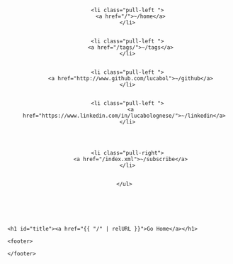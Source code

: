 <!DOCTYPE html>
<html lang="en-us">
  <head>
    <meta charset="utf-8">
    <meta name="viewport" content="width=device-width, initial-scale=1">
    <meta description content="Blog about programming, C#, F#, .NET Core, Investing and other stuff.">
    <title>404 Page not found | Lucabol blog</title>
    <link rel="stylesheet" href="/css/style.css" />
    <link rel="stylesheet" href="/css/fonts.css" />
    <link rel="stylesheet" href="http://www.lucabol.com/css/theme-override.css">
    <header>
  <nav>
    <ul>




      <li class="pull-left ">
        <a href="/">~/home</a>
      </li>


      <li class="pull-left ">
        <a href="/tags/">~/tags</a>
      </li>


      <li class="pull-left ">
        <a href="http://www.github.com/lucabol">~/github</a>
      </li>


      <li class="pull-left ">
        <a href="https://www.linkedin.com/in/lucabolognese/">~/linkedin</a>
      </li>




      <li class="pull-right">
        <a href="/index.xml">~/subscribe</a>
      </li>


    </ul>
  </nav>
</header>

  </head>

  <body>
    <br/>


    <h1 id="title"><a href="{{ "/" | relURL }}">Go Home</a></h1>

    <footer>

    </footer>
  </body>
</html>

